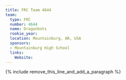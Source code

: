 ```yaml
---
title: FRC Team 4644
team:
  type: FRC
  number: 4644
  name: Dragonbots
  rookie_year:
  location: Mountainburg, AR, USA
  sponsors:
  - Mountainburg High School
  links:
    Website:
---
```


{% include remove_this_line_and_add_a_paragraph %}